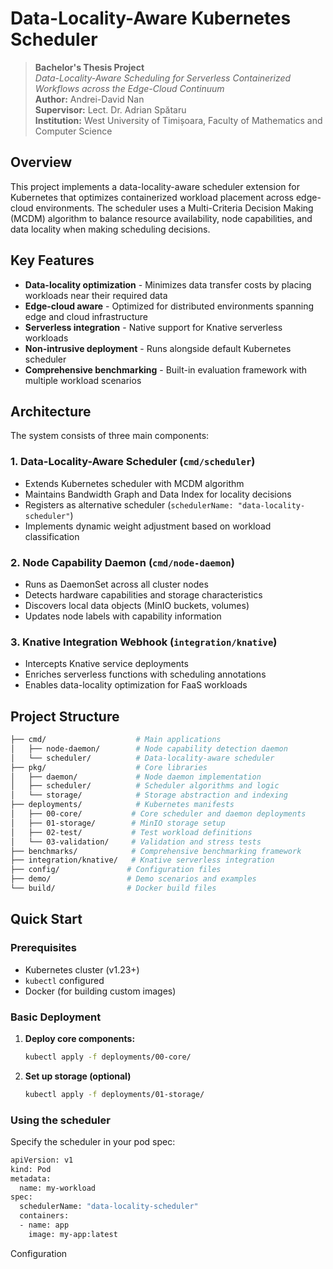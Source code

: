 # Data-Locality-Aware Kubernetes Scheduler

> **Bachelor's Thesis Project**  
> *Data-Locality-Aware Scheduling for Serverless Containerized Workflows across the Edge-Cloud Continuum*  
> **Author:** Andrei-David Nan  
> **Supervisor:** Lect. Dr. Adrian Spătaru  
> **Institution:** West University of Timișoara, Faculty of Mathematics and Computer Science

## Overview

This project implements a data-locality-aware scheduler extension for Kubernetes that optimizes containerized workload placement across edge-cloud environments. The scheduler uses a Multi-Criteria Decision Making (MCDM) algorithm to balance resource availability, node capabilities, and data locality when making scheduling decisions.

## Key Features

- **Data-locality optimization** - Minimizes data transfer costs by placing workloads near their required data
- **Edge-cloud aware** - Optimized for distributed environments spanning edge and cloud infrastructure  
- **Serverless integration** - Native support for Knative serverless workloads
- **Non-intrusive deployment** - Runs alongside default Kubernetes scheduler
- **Comprehensive benchmarking** - Built-in evaluation framework with multiple workload scenarios

## Architecture

The system consists of three main components:

### 1. Data-Locality-Aware Scheduler (`cmd/scheduler`)
- Extends Kubernetes scheduler with MCDM algorithm
- Maintains Bandwidth Graph and Data Index for locality decisions
- Registers as alternative scheduler (`schedulerName: "data-locality-scheduler"`)
- Implements dynamic weight adjustment based on workload classification

### 2. Node Capability Daemon (`cmd/node-daemon`)
- Runs as DaemonSet across all cluster nodes
- Detects hardware capabilities and storage characteristics
- Discovers local data objects (MinIO buckets, volumes)
- Updates node labels with capability information

### 3. Knative Integration Webhook (`integration/knative`)
- Intercepts Knative service deployments
- Enriches serverless functions with scheduling annotations
- Enables data-locality optimization for FaaS workloads

## Project Structure

```bash
├── cmd/                    # Main applications
│   ├── node-daemon/        # Node capability detection daemon
│   └── scheduler/          # Data-locality-aware scheduler
├── pkg/                    # Core libraries
│   ├── daemon/             # Node daemon implementation
│   ├── scheduler/          # Scheduler algorithms and logic
│   └── storage/            # Storage abstraction and indexing
├── deployments/            # Kubernetes manifests
│   ├── 00-core/           # Core scheduler and daemon deployments
│   ├── 01-storage/        # MinIO storage setup
│   ├── 02-test/           # Test workload definitions
│   └── 03-validation/     # Validation and stress tests
├── benchmarks/            # Comprehensive benchmarking framework
├── integration/knative/   # Knative serverless integration
├── config/               # Configuration files
├── demo/                 # Demo scenarios and examples
└── build/                # Docker build files
```

## Quick Start

### Prerequisites

- Kubernetes cluster (v1.23+)
- `kubectl` configured
- Docker (for building custom images)

### Basic Deployment

1. **Deploy core components:**
   ```bash
   kubectl apply -f deployments/00-core/
    ```   
2. **Set up storage (optional)**

    ```bash
    kubectl apply -f deployments/01-storage/
    ```


### Using the scheduler

Specify the scheduler in your pod spec:

```bash
apiVersion: v1
kind: Pod
metadata:
  name: my-workload
spec:
  schedulerName: "data-locality-scheduler"
  containers:
  - name: app
    image: my-app:latest
```


Configuration